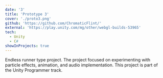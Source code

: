 ```yaml
---
date: '3'
title: 'Prototype 3'
cover: './proto3.png'
github: 'https://github.com/ChromaticFlint/'
external: 'https://play.unity.com/mg/other/webgl-builds-53965'
tech:
  - Unity
  - C#
showInProjects: true
---
```


Endless runner type project. The project focused on experimenting with particle effects, animation, and audio implementation. This project is part of the Unity Programmer track.

